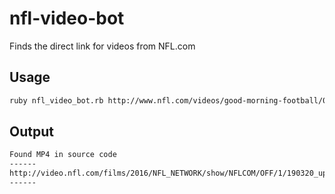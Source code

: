 # nfl-video-bot
Finds the direct link for videos from NFL.com

## Usage
```bash
ruby nfl_video_bot.rb http://www.nfl.com/videos/good-morning-football/0ap3000001023515/Predicting-the-biggest-upsets-of-the-2019-season
```

## Output
```bash
Found MP4 in source code
------
http://video.nfl.com/films/2016/NFL_NETWORK/show/NFLCOM/OFF/1/190320_upset_gmfb_1428053_700k.mp4
------
```
